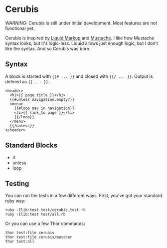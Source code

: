 # Cerubis

*WARNING:* Cerubis is still under initial development. Most features are
not functional yet.

Cerubis is inspired by [Liquid Markup][1] and [Mustache][2]. I like how
Mustache syntax looks, but it's logic-less. Liquid allows just enough
logic, but I don't like the syntax. And so Cerubis was born.

## Syntax

A block is started with `{{# ... }}` and closed with `{{/ ... }}`.
Output is defined as `{{ ... }}`.

    <header>
      <h1>{{ page.title }}</h1>
      {{#unless navigation.empty?}}
      <menu>
        {{#loop nav in navigation}}
        <li>{{ link_to page }}</li>
        {{/loop}}
      </menu>
      {{/unless}}
    </header>

## Standard Blocks

* if
* unless
* loop

## Testing

You can run the tests in a few different ways. First, you've got your
standard ruby way:

    ruby -Ilib:test test/cerubis_test.rb
    ruby -Ilib:test test/all.rb

Or you can use a few Thor commands:

    thor test:file cerubis
    thor test:file cerubis/matcher
    thor test:all

[1]: http://github.com/shopify/liquid
[2]: http://github.com/defunkt/mustache
